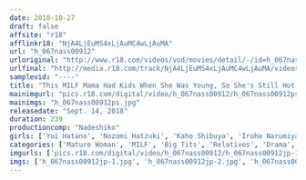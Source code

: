 ```yaml
---
date: 2018-10-27
draft: false
affsite: "r18"
afflinkr18: "NjA4LjEuMS4xLjAuMC4wLjAuMA"
url: "h_067nass00912"
urloriginal: "http://www.r18.com/videos/vod/movies/detail/-/id=h_067nass00912"
urlfinal: "http://media.r18.com/track/NjA4LjEuMS4xLjAuMC4wLjAuMA/videos/vod/movies/detail/-/id=h_067nass00912"
samplevid: "----"
title: "This MILF Mama Had Kids When She Was Young, So She's Still Hot And Sexy, And When I Touched Her Ripe And Mature Body, I Got Hot And Horny And I Knew It Was The Wrong Thing To Do, But I Just Had To Cross That Line"
mainimgurl: "pics.r18.com/digital/video/h_067nass00912/h_067nass00912ps.jpg"
mainimgs: "h_067nass00912ps.jpg"
releasedate: "Sept. 14, 2018"
duration: 239
productioncomp: "Nadeshiko"
girls: ['Yui Hatano', 'Nozomi Hatzuki', 'Kaho Shibuya', 'Iroha Narumiya', 'Rina Ayana (Akari Nanahara)', 'Mahiro Ikegami']
categories: ['Mature Woman', 'MILF', 'Big Tits', 'Relatives', 'Drama', 'Hot Spring', 'Creampie', 'Over 4 Hours', 'Hi-Def']
imgurls: ['pics.r18.com/digital/video/h_067nass00912/h_067nass00912jp-1.jpg', 'pics.r18.com/digital/video/h_067nass00912/h_067nass00912jp-2.jpg', 'pics.r18.com/digital/video/h_067nass00912/h_067nass00912jp-3.jpg', 'pics.r18.com/digital/video/h_067nass00912/h_067nass00912jp-4.jpg', 'pics.r18.com/digital/video/h_067nass00912/h_067nass00912jp-5.jpg', 'pics.r18.com/digital/video/h_067nass00912/h_067nass00912jp-6.jpg', 'pics.r18.com/digital/video/h_067nass00912/h_067nass00912jp-7.jpg', 'pics.r18.com/digital/video/h_067nass00912/h_067nass00912jp-8.jpg', 'pics.r18.com/digital/video/h_067nass00912/h_067nass00912jp-9.jpg', 'pics.r18.com/digital/video/h_067nass00912/h_067nass00912jp-10.jpg', 'pics.r18.com/digital/video/h_067nass00912/h_067nass00912jp-11.jpg', 'pics.r18.com/digital/video/h_067nass00912/h_067nass00912jp-12.jpg', 'pics.r18.com/digital/video/h_067nass00912/h_067nass00912jp-13.jpg', 'pics.r18.com/digital/video/h_067nass00912/h_067nass00912jp-14.jpg', 'pics.r18.com/digital/video/h_067nass00912/h_067nass00912jp-15.jpg', 'pics.r18.com/digital/video/h_067nass00912/h_067nass00912jp-16.jpg', 'pics.r18.com/digital/video/h_067nass00912/h_067nass00912jp-17.jpg', 'pics.r18.com/digital/video/h_067nass00912/h_067nass00912jp-18.jpg', 'pics.r18.com/digital/video/h_067nass00912/h_067nass00912jp-19.jpg', 'pics.r18.com/digital/video/h_067nass00912/h_067nass00912jp-20.jpg']
imgs: ['h_067nass00912jp-1.jpg', 'h_067nass00912jp-2.jpg', 'h_067nass00912jp-3.jpg', 'h_067nass00912jp-4.jpg', 'h_067nass00912jp-5.jpg', 'h_067nass00912jp-6.jpg', 'h_067nass00912jp-7.jpg', 'h_067nass00912jp-8.jpg', 'h_067nass00912jp-9.jpg', 'h_067nass00912jp-10.jpg', 'h_067nass00912jp-11.jpg', 'h_067nass00912jp-12.jpg', 'h_067nass00912jp-13.jpg', 'h_067nass00912jp-14.jpg', 'h_067nass00912jp-15.jpg', 'h_067nass00912jp-16.jpg', 'h_067nass00912jp-17.jpg', 'h_067nass00912jp-18.jpg', 'h_067nass00912jp-19.jpg', 'h_067nass00912jp-20.jpg']
---
```

